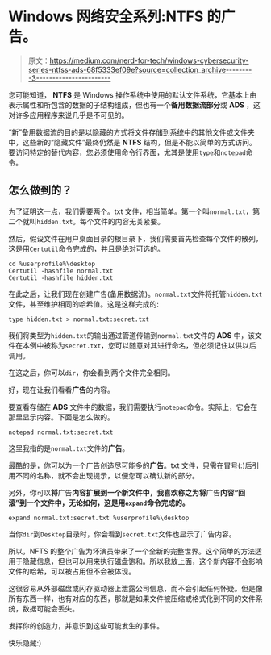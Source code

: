 # Windows 网络安全系列:NTFS 的广告。

> 原文：<https://medium.com/nerd-for-tech/windows-cybersecurity-series-ntfss-ads-68f5333ef09e?source=collection_archive---------3----------------------->

您可能知道， **NTFS** 是 Windows 操作系统中使用的默认文件系统，它基本上由表示属性和所包含的数据的子结构组成，但也有一个**备用数据流部分**或 **ADS** ，这对许多应用程序来说几乎是不可见的。

“新”备用数据流的目的是以隐藏的方式将文件存储到系统中的其他文件或文件夹中，这些新的“隐藏文件”最终仍然是 **NTFS** 结构，但是不能以简单的方式访问。要访问特定的替代内容，您必须使用命令行界面，尤其是使用`type`和`notepad`命令。

## 怎么做到的？

为了证明这一点，我们需要两个。txt 文件，相当简单。第一个叫`normal.txt`，第二个就叫`hidden.txt`。每个文件的内容无关紧要。

然后，假设文件在用户桌面目录的根目录下，我们需要首先检查每个文件的散列，这是用`Certutil`命令完成的，并且是绝对可选的。

```
cd %userprofile%\desktop
Certutil -hashfile normal.txt
Certutil -hashfile hidden.txt
```

在此之后，让我们现在创建广告(备用数据流)。`normal.txt`文件将托管`hidden.txt`文件，甚至维护相同的哈希值。这是这样完成的:

`type hidden.txt > normal.txt:secret.txt`

我们将类型为`hidden.txt`的输出通过管道传输到`normal.txt`文件的 **ADS** 中，该文件在本例中被称为`secret.txt`，您可以随意对其进行命名，但必须记住以供以后调用。

在这之后，你可以`dir`，你会看到两个文件完全相同。

好，现在让我们看看**广告**的内容。

要查看存储在 **ADS** 文件中的数据，我们需要执行`notepad`命令。实际上，它会在那里显示内容。下面是怎么做的。

`notepad normal.txt:secret.txt`

这里我指的是`normal.txt`文件的**广告**。

最酷的是，你可以为一个广告创造尽可能多的**广告**。txt 文件，只需在冒号(:)后引用不同的名称，就不会出现提示，以便您可以确认新的部分。

另外，你可以**将**广告**内容扩展到一个新文件中，我喜欢称之为将**广告**内容“回滚”到一个文件中，无论如何，这是用`expand`命令完成的。**

`expand normal.txt:secret.txt %userprofile%\desktop`

当你`dir`到`Desktop`目录时，你会看到`secret.txt`文件也显示了广告内容。

所以，NFTS 的整个广告为坏演员带来了一个全新的完整世界。这个简单的方法适用于隐藏信息，但也可以用来执行磁盘饱和。所以我放上面，这个新内容不会影响文件的哈希，可以被占用但不会被体现。

这很容易从外部磁盘或闪存驱动器上泄露公司信息，而不会引起任何怀疑。但是像所有东西一样，也有对应的东西，那就是如果文件被压缩或格式化到不同的文件系统，数据可能会丢失。

发挥你的创造力，并意识到这些可能发生的事件。

快乐隐藏:)